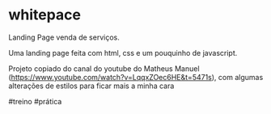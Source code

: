 # whitepace
Landing Page venda de serviços.

Uma landing page feita com html, css e um pouquinho de javascript. 

Projeto copiado do canal do youtube do Matheus Manuel (https://www.youtube.com/watch?v=LqqxZOec6HE&t=5471s), com algumas alterações de estilos para ficar mais a minha cara

#treino
#prática
